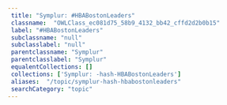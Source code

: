 ```yaml
--- 
 title: "Symplur: #HBABostonLeaders" 
 classname:  "OWLClass_ec081d75_58b9_4132_bb42_cffd2d2b0b15" 
 label: "#HBABostonLeaders" 
 subclassname: "null" 
 subclasslabel: "null" 
 parentclassname: "Symplur" 
 parentclasslabel: "Symplur" 
 equalentCollections: [] 
 collections: ['Symplur: -hash-HBABostonLeaders']
 aliases:  "/topic/symplur-hash-hbabostonleaders"  
 searchCategory: "topic" 
---
```

